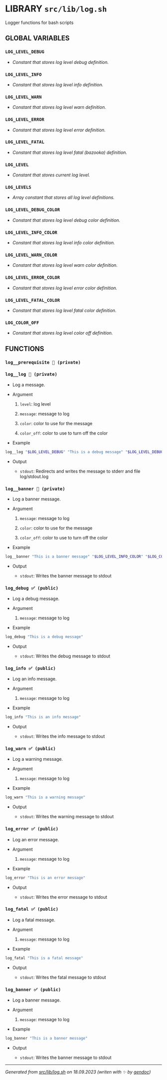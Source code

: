# LIBRARY `src/lib/log.sh`

Logger functions for bash scripts

## GLOBAL VARIABLES

### ``LOG_LEVEL_DEBUG``

* *Constant that stores log level debug definition.*

### ``LOG_LEVEL_INFO``

* *Constant that stores log level info definition.*

### ``LOG_LEVEL_WARN``

* *Constant that stores log level warn definition.*

### ``LOG_LEVEL_ERROR``

* *Constant that stores log level error definition.*

### ``LOG_LEVEL_FATAL``

* *Constant that stores log level fatal (bazooka) definition.*

### ``LOG_LEVEL``

* *Constant that stores current log level.*

### ``LOG_LEVELS``

* *Array constant that stores all log level definitions.*

### ``LOG_LEVEL_DEBUG_COLOR``

* *Constant that stores log level debug color definition.*

### ``LOG_LEVEL_INFO_COLOR``

* *Constant that stores log level info color definition.*

### ``LOG_LEVEL_WARN_COLOR``

* *Constant that stores log level warn color definition.*

### ``LOG_LEVEL_ERROR_COLOR``

* *Constant that stores log level error color definition.*

### ``LOG_LEVEL_FATAL_COLOR``

* *Constant that stores log level fatal color definition.*

### ``LOG_COLOR_OFF``

* *Constant that stores log level color off definition.*

## FUNCTIONS

### `log__prerequisite 🚫 (private)`

### `log__log 🚫 (private)`

* Log a message.

* Argument

  1. `level`: log level

  1. `message`: message to log

  1. `color`: color to use for the message

  1. `color_off`: color to use to turn off the color

* Example

```bash
log__log "$LOG_LEVEL_DEBUG" "This is a debug message" "$LOG_LEVEL_DEBUG_COLOR" "$LOG_COLOR_OFF"
```

* Output

  * `stdout`: Redirects and writes the message to stderr and file log/stdout.log

### `log__banner 🚫 (private)`

* Log a banner message.

* Argument

  1. `message`: message to log

  1. `color`: color to use for the message

  1. `color_off`: color to use to turn off the color

* Example

```bash
log__banner "This is a banner message" "$LOG_LEVEL_INFO_COLOR" "$LOG_COLOR_OFF"
```

* Output

  * `stdout`: Writes the banner message to stdout

### `log_debug ✅ (public)`

* Log a debug message.

* Argument

  1. `message`: message to log

* Example

```bash
log_debug "This is a debug message"
```

* Output

  * `stdout`: Writes the debug message to stdout

### `log_info ✅ (public)`

* Log an info message.

* Argument

  1. `message`: message to log

* Example

```bash
log_info "This is an info message"
```

* Output

  * `stdout`: Writes the info message to stdout

### `log_warn ✅ (public)`

* Log a warning message.

* Argument

  1. `message`: message to log

* Example

```bash
log_warn "This is a warning message"
```

* Output

  * `stdout`: Writes the warning message to stdout

### `log_error ✅ (public)`

* Log an error message.

* Argument

  1. `message`: message to log

* Example

```bash
log_error "This is an error message"
```

* Output

  * `stdout`: Writes the error message to stdout

### `log_fatal ✅ (public)`

* Log a fatal message.

* Argument

  1. `message`: message to log

* Example

```bash
log_fatal "This is a fatal message"
```

* Output

  * `stdout`: Writes the fatal message to stdout

### `log_banner ✅ (public)`

* Log a banner message.

* Argument

  1. `message`: message to log

* Example

```bash
log_banner "This is a banner message"
```

* Output

  * `stdout`: Writes the banner message to stdout

---------------------------------------
*Generated from [src/lib/log.sh](../../../src/lib/log.sh) on 18.09.2023         (writen with ✨ by [gendoc](../../../src/lib/ext/gendoc.sh))*
